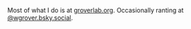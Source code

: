 Most of what I do is at [groverlab.org](https://groverlab.org).  Occasionally ranting at [@wgrover.bsky.social](https://bsky.app/profile/wgrover.bsky.social).
